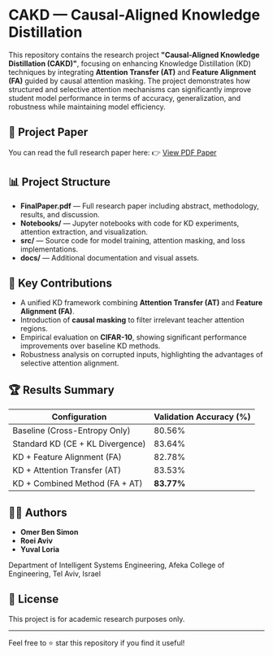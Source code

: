 # CAKD — Causal-Aligned Knowledge Distillation

This repository contains the research project **"Causal-Aligned Knowledge Distillation (CAKD)"**, focusing on enhancing Knowledge Distillation (KD) techniques by integrating **Attention Transfer (AT)** and **Feature Alignment (FA)** guided by causal attention masking. The project demonstrates how structured and selective attention mechanisms can significantly improve student model performance in terms of accuracy, generalization, and robustness while maintaining model efficiency.

## 📄 Project Paper
You can read the full research paper here:
👉 [View PDF Paper](./Article.pdf)

## 📊 Project Structure
- **FinalPaper.pdf** — Full research paper including abstract, methodology, results, and discussion.
- **Notebooks/** — Jupyter notebooks with code for KD experiments, attention extraction, and visualization.
- **src/** — Source code for model training, attention masking, and loss implementations.
- **docs/** — Additional documentation and visual assets.

## 🧠 Key Contributions
- A unified KD framework combining **Attention Transfer (AT)** and **Feature Alignment (FA)**.
- Introduction of **causal masking** to filter irrelevant teacher attention regions.
- Empirical evaluation on **CIFAR-10**, showing significant performance improvements over baseline KD methods.
- Robustness analysis on corrupted inputs, highlighting the advantages of selective attention alignment.

## 🏆 Results Summary
| Configuration                      | Validation Accuracy (%) |
|------------------------------------|-------------------------|
| Baseline (Cross-Entropy Only)      | 80.56%                  |
| Standard KD (CE + KL Divergence)   | 83.64%                  |
| KD + Feature Alignment (FA)        | 82.78%                  |
| KD + Attention Transfer (AT)       | 83.53%                  |
| KD + Combined Method (FA + AT)     | **83.77%**              |



## 👨‍💻 Authors
- **Omer Ben Simon**
- **Roei Aviv**
- **Yuval Loria**

Department of Intelligent Systems Engineering, Afeka College of Engineering, Tel Aviv, Israel

## 📜 License
This project is for academic research purposes only.

---
Feel free to ⭐ star this repository if you find it useful!
